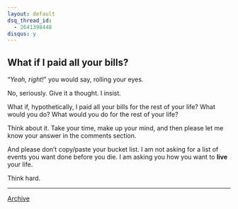 ```yaml
---
layout: default
dsq_thread_id:
  - 2641398448
disqus: y
---
```


## What if I paid all your bills?

“*Yeah, right!*” you would say, rolling your eyes.

No, seriously. Give it a thought. I insist.

What if, hypothetically, I paid all your bills for the rest of your life? What would you do? What would you do for the rest of your life?

Think about it. Take your time, make up your mind, and then please let me know your answer in the comments section.

And please don’t copy/paste your bucket list. I am not asking for a list of events you want done before you die. I am asking you how you want to **live** your life.

Think hard.

* * *

[Archive](../archive)
